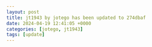 ```yaml
---
layout: post
title: jt1943 by jotego has been updated to 274dbaf
date: 2024-04-19 12:41:05 +0000
categories: [jotego, jt1943]
tags: [update]
---
```


